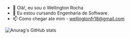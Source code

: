 - 👋 Olá!, eu sou o Wellington Rocha
- 🌱 Eu estou cursando Engenharia de Software.
- 📫 Como chegar ate mim - wellingtonfr18@gmail.com

![Anurag's GitHub stats](https://github-readme-stats.vercel.app/api?username=wellington-rocha&show_icons=true&theme=dark)
